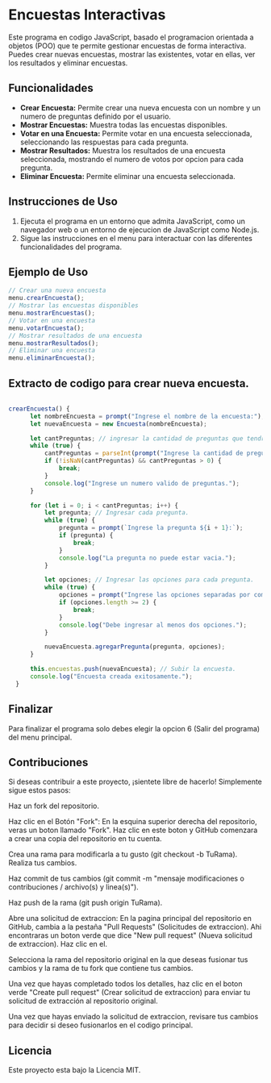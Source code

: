# Encuestas Interactivas

Este programa en codigo JavaScript, basado el programacion orientada a objetos (POO) que te permite gestionar encuestas de forma interactiva. Puedes crear nuevas encuestas, mostrar las existentes, votar en ellas, ver los resultados y eliminar encuestas.

## Funcionalidades

- **Crear Encuesta:** Permite crear una nueva encuesta con un nombre y un numero de preguntas definido por el usuario.
- **Mostrar Encuestas:** Muestra todas las encuestas disponibles.
- **Votar en una Encuesta:** Permite votar en una encuesta seleccionada, seleccionando las respuestas para cada pregunta.
- **Mostrar Resultados:** Muestra los resultados de una encuesta seleccionada, mostrando el numero de votos por opcion para cada pregunta.
- **Eliminar Encuesta:** Permite eliminar una encuesta seleccionada.

## Instrucciones de Uso

1. Ejecuta el programa en un entorno que admita JavaScript, como un navegador web o un entorno de ejecucion de JavaScript como Node.js.
2. Sigue las instrucciones en el menu para interactuar con las diferentes funcionalidades del programa.

## Ejemplo de Uso

```javascript
// Crear una nueva encuesta
menu.crearEncuesta();
// Mostrar las encuestas disponibles
menu.mostrarEncuestas();
// Votar en una encuesta
menu.votarEncuesta();
// Mostrar resultados de una encuesta
menu.mostrarResultados();
// Eliminar una encuesta
menu.eliminarEncuesta();
```
## Extracto de codigo para crear nueva encuesta.

```JavaScript

crearEncuesta() {
      let nombreEncuesta = prompt("Ingrese el nombre de la encuesta:");
      let nuevaEncuesta = new Encuesta(nombreEncuesta);

      let cantPreguntas; // ingresar la cantidad de preguntas que tendra tu encuesta.
      while (true) {
          cantPreguntas = parseInt(prompt("Ingrese la cantidad de preguntas para la nueva encuesta:"));
          if (!isNaN(cantPreguntas) && cantPreguntas > 0) {
              break;
          }
          console.log("Ingrese un numero valido de preguntas.");
      }

      for (let i = 0; i < cantPreguntas; i++) {
          let pregunta; // Ingresar cada pregunta.
          while (true) {
              pregunta = prompt(`Ingrese la pregunta ${i + 1}:`);
              if (pregunta) {
                  break;
              }
              console.log("La pregunta no puede estar vacia.");
          }

          let opciones; // Ingresar las opciones para cada pregunta.
          while (true) {
              opciones = prompt("Ingrese las opciones separadas por comas:").split(",");
              if (opciones.length >= 2) {
                  break;
              }
              console.log("Debe ingresar al menos dos opciones.");
          }

          nuevaEncuesta.agregarPregunta(pregunta, opciones);
      }

      this.encuestas.push(nuevaEncuesta); // Subir la encuesta.
      console.log("Encuesta creada exitosamente.");
  }
```

## Finalizar

Para finalizar el programa solo debes elegir la opcion 6 (Salir del programa) del menu principal.

## Contribuciones

Si deseas contribuir a este proyecto, ¡sientete libre de hacerlo! Simplemente sigue estos pasos:

Haz un fork del repositorio.

Haz clic en el Botón "Fork": En la esquina superior derecha del repositorio, veras un boton llamado "Fork". Haz clic en este boton y GitHub comenzara a crear una copia del repositorio en tu cuenta.

Crea una rama para modificarla a tu gusto (git checkout -b TuRama).
Realiza tus cambios.

Haz commit de tus cambios (git commit -m "mensaje modificaciones o contribuciones / archivo(s) y linea(s)").

Haz push de la rama (git push origin TuRama).

Abre una solicitud de extraccion: En la pagina principal del repositorio en GitHub, cambia a la pestaña "Pull Requests" (Solicitudes de extraccion). Ahi encontraras un boton verde que dice "New pull request" (Nueva solicitud de extraccion). Haz clic en el.

Selecciona la rama del repositorio original en la que deseas fusionar tus cambios y la rama de tu fork que contiene tus cambios.

Una vez que hayas completado todos los detalles, haz clic en el boton verde "Create pull request" (Crear solicitud de extraccion) para enviar tu solicitud de extracción al repositorio original.

Una vez que hayas enviado la solicitud de extraccion, revisare tus cambios para decidir si deseo fusionarlos en el codigo principal.

## Licencia

Este proyecto esta bajo la Licencia MIT. 